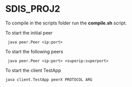 # SDIS_PROJ2


To compile in the scripts folder run the **compile.sh** script.

To start the initial peer

```
 java peer.Peer <ip:port>
```
 
 
 To start the following peers

```
 java peer.Peer <ip:port> <superip:superport>
```
 
 
 To start the client TestApp
 
 ```
 java client.TestApp peerX PROTOCOL ARG
 ```
